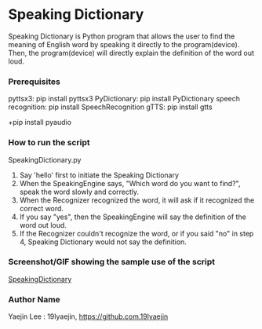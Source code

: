 # Speaking Dictionary
Speaking Dictionary is Python program that allows the user to find the meaning of English word by speaking it directly to the program(device). Then, the program(device) will directly explain the definition of the word out loud.

### Prerequisites
pyttsx3: pip install pyttsx3
PyDictionary: pip install PyDictionary
speech recognition: pip install SpeechRecognition
gTTS: pip install gtts

+pip install pyaudio

### How to run the script
SpeakingDictionary.py
1. Say 'hello' first to initiate the Speaking Dictionary
2. When the SpeakingEngine says, "Which word do you want to find?", speak the word slowly and correctly.
3. When the Recognizer recognized the word, it will ask if it recognized the correct word.
4. If you say "yes", then the SpeakingEngine will say the definition of the word out loud. 
5. If the Recognizer couldn't recognize the word, or if you said "no" in step 4, Speaking Dictionary would not say the definition.

### Screenshot/GIF showing the sample use of the script
[SpeakingDictionary](https://user-images.githubusercontent.com/69775935/140873415-dc79bdd7-d36e-4ca5-ae6f-4da88837f5f0.png)

### Author Name
Yaejin Lee : 19lyaejin, https://github.com.19lyaejin
